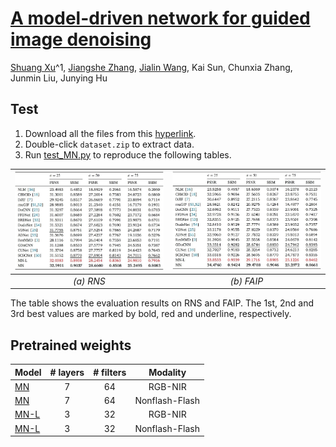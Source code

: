 # [A model-driven network for guided image denoising](https://doi.org/10.1016/j.inffus.2022.03.006)

[Shuang Xu](https://shuangxu96.github.io/)^1, [Jiangshe Zhang](https:// ), [Jialin Wang](), Kai Sun, Chunxia Zhang, Junmin Liu, Junying Hu


Test
----------
1. Download all the files from this [hyperlink](https://drive.google.com/drive/folders/1-BS3MSU8J9kLCjswoRbjo3i5e7BK2cSB?usp=sharing). 
2. Double-click `dataset.zip` to extract data.
3. Run [test_MN.py](test_MN.py) to reproduce the following tables. 

|<img src="figs/NIR_table.jpg" width="450px"/>|<img src="figs/Flash_table.jpg" width="450px"/>|
|:---:|:---:|
|<i>(a) RNS </i>|<i>(b) FAIP</i>|

The table shows the evaluation results on RNS and FAIP. The 1st, 2nd and 3rd best values are marked by bold, red and underline, respectively.


Pretrained weights
----------

|Model|# layers|# filters| Modality|
|---|:--:|:---:|:---:|
|[MN](https://drive.google.com/file/d/1Z3TowUKxoAQr9g-vZz_F4f-WdZI7M21j/view?usp=sharing)     | 7 | 64 |RGB-NIR|
|[MN](https://drive.google.com/file/d/1T8OqTrHlAakKoDl1ZcZJhIS4d1RUfBay/view?usp=sharing)     | 7 | 64 |Nonflash-Flash|
|[MN-L](https://drive.google.com/file/d/1NMDN_w8d0F2WdmpuqKgYycecas8_L9iH/view?usp=sharing)| 3 | 32  |RGB-NIR|
|[MN-L](https://drive.google.com/file/d/18Tjcz5QYrkY32HFG-QDLQY2UGz3YbqEp/view?usp=sharing)| 3 | 32  |Nonflash-Flash|
